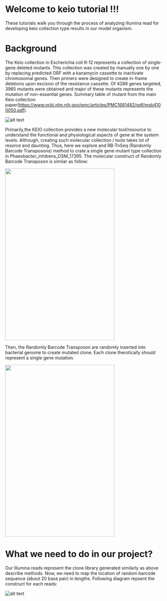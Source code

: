 # Welcome to keio tutorial !!!
These tutorials walk you through the process of analyzing illumina read for developing keio collection type results in our model organism. 


# Background

The Keio collection in  Escherichia coli K-12 represents  a collection of single-gene deleted mutants. This collection was created by manually one by one by replacing predicted ORF with a kanamycin cassette to inactivate chromosomal genes. Then primers were designed to create in-frame deletions upon excision of the resistance cassette. Of 4288 genes targeted, 3985 mutants were obtained and major of these mutants represents the mutation of non-essential genes. Summary table of mutant from the main Keio collection paper(https://www.ncbi.nlm.nih.gov/pmc/articles/PMC1681482/pdf/msb4100050.pdf).

![alt text](https://github.com/ravinpoudel/keio/blob/master/KEIO_mutant_summary.png)


Primarily,the KEIO collection provides a new molecular tool/resource to understand the functional and physiological aspects of gene at the system levels. 
Although, creating such molecular collection / tools takes lot of resorce and daunting. Thus, here we explore and RB-TnSeq (Randomly Barcode Transposons) method to crate a single gene mutant type collection in Phaeobacter_inhibens_DSM_17395. The molecular construct of Randomly Barcode Transposon is similar as follow:

<img src="https://github.com/ravinpoudel/keio/blob/master/RbTransposon.png" align="center" height="550" width="350"/>
 

Then, the Randomly Barcode Transposon are randomly inserted into bacterial genome to create mutated clone. Each clone therotically should represent a single gene mutation. 
 

<img src="https://github.com/ravinpoudel/keio/blob/master/RB_Clone.png" align="center" height="550" width="350" />


# What we need to do in our project?
Our Illumina reads represent the clone library generated similarly as above describe methods. Now, we need to map the location of random barcode sequence (about 20 base pair) in lengths. Following diagram repsent the construct for each reads:

![alt text](https://github.com/ravinpoudel/keio/blob/master/keio.png)








